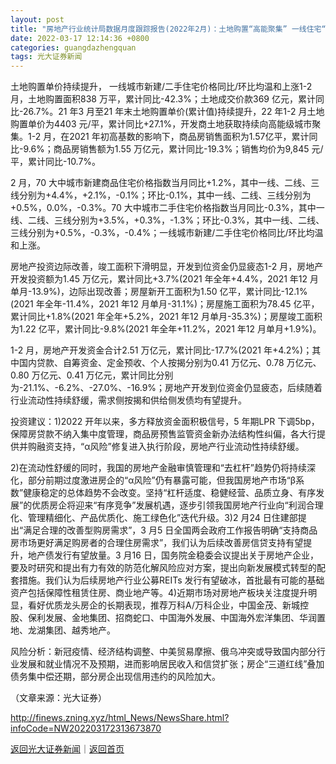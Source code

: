 ```yaml
---
layout: post
title: "房地产行业统计局数据月度跟踪报告(2022年2月)：土地购置“高能聚集” 一线住宅“温和涨价”"
date: 2022-03-17 12:14:36 +0800
categories: guangdazhengquan
tags: 光大证券新闻
---
```

<p>土地购置单价持续提升， 一线城市新建/二手住宅价格同比/环比均温和上涨1-2 月，土地购置面积838 万平，累计同比-42.3%；土地成交价款369 亿元，累计同比-26.7%。21 年3 月至21 年末土地购置单价(累计值)持续提升，22 年1-2 月土地购置单价为4403 元/平，累计同比+27.1%，开发商土地获取持续向高能级城市聚集。1-2 月，在2021 年初高基数的影响下，商品房销售面积为1.57亿平，累计同比-9.6%；商品房销售额为1.55 万亿元，累计同比-19.3%；销售均价为9,845 元/平，累计同比-10.7%。</p>
 <p>2 月，70 大中城市新建商品住宅价格指数当月同比+1.2%，其中一线、二线、三线分别为+4.4%，+2.1%，-0.1%；环比-0.1%，其中一线、二线、三线分别为+0.5%，0.0%，-0.3%。70 大中城市二手住宅价格指数当月同比-0.3%，其中一线、二线、三线分别为+3.5%，+0.3%，-1.3%；环比-0.3%，其中一线、二线、三线分别为+0.5%，-0.3%，-0.4%；一线城市新建/二手住宅价格同比/环比均温和上涨。</p>
 <p>房地产投资边际改善，竣工面积下滑明显，开发到位资金仍显疲态1-2 月，房地产开发投资额为1.45 万亿元，累计同比+3.7%(2021 年全年+4.4%，2021 年12 月单月-13.9%)，边际出现改善；房屋新开工面积为1.50 亿平，累计同比-12.1%(2021 年全年-11.4%，2021 年12 月单月-31.1%)；房屋施工面积为78.45 亿平，累计同比+1.8%(2021 年全年+5.2%，2021 年12 月单月-35.3%)；房屋竣工面积为1.22 亿平，累计同比-9.8%(2021 年全年+11.2%，2021 年12 月单月+1.9%)。</p>
 <p>1-2 月，房地产开发资金合计2.51 万亿元，累计同比-17.7%(2021 年+4.2%)；其中国内贷款、自筹资金、定金预收、个人按揭分别为0.41 万亿元、0.78 万亿元、0.80 万亿元、0.41 万亿元，累计同比分别为-21.1%、-6.2%、-27.0%、-16.9%；房地产开发到位资金仍显疲态，后续随着行业流动性持续舒缓，需求侧按揭和供给侧发债均有望提升。</p>
 <p>投资建议：1)2022 开年以来，多方释放资金面积极信号，5 年期LPR 下调5bp，保障房贷款不纳入集中度管理，商品房预售监管资金新办法结构性纠偏，各大行提供并购融资支持，“α风险”修复进入执行阶段，房地产行业流动性持续舒缓。</p>
 <p>2)在流动性舒缓的同时，我国的房地产金融审慎管理和“去杠杆”趋势仍将持续深化，部分前期过度激进房企的“α风险”仍有暴露可能，但我国房地产市场“β系数”健康稳定的总体趋势不会改变。坚持“杠杆适度、稳健经营、品质立身、有序发展”的优质房企将迎来“有序竞争”发展机遇，逐步引领我国房地产行业向“利润合理化、管理精细化、产品优质化、施工绿色化”迭代升级。3)2 月24 日住建部提出“满足合理的改善型购房需求”，3 月5 日全国两会政府工作报告明确“支持商品房市场更好满足购房者的合理住房需求”，我们认为后续改善房信贷支持有望提升，地产债发行有望放量。3 月16 日，国务院金稳委会议提出关于房地产企业，要及时研究和提出有力有效的防范化解风险应对方案，提出向新发展模式转型的配套措施。我们认为后续房地产行业公募REITs 发行有望破冰，首批最有可能的基础资产包括保障性租赁住房、商业地产等。4)近期市场对房地产板块关注度提升明显，看好优质龙头房企的长期表现，推荐万科A/万科企业，中国金茂、新城控股、保利发展、金地集团、招商蛇口、中国海外发展、中国海外宏洋集团、华润置地、龙湖集团、越秀地产。</p>
 <p>风险分析：新冠疫情、经济结构调整、中美贸易摩擦、俄乌冲突或导致国内部分行业发展和就业情况不及预期，进而影响居民收入和信贷扩张；房企“三道红线”叠加债务集中偿还期，部分房企出现信用违约的风险加大。</p><p class="em_media">（文章来源：光大证券）</p>

<http://finews.zning.xyz/html_News/NewsShare.html?infoCode=NW202203172313673870>

[返回光大证券新闻](//finews.withounder.com/category/guangdazhengquan.html)｜[返回首页](//finews.withounder.com/)
